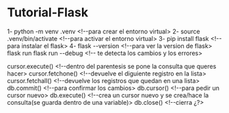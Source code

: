 # Tutorial-Flask
1- python -m venv .venv <!--para crear el entorno virtual>
2- source .venv/bin/activate <!--para activar el entorno virtual>
3- pip install flask <!--para instalar el flask>
4- flask --version <!--para ver la version de flask>
flask run
flask run --debug <!-- te detecta los cambios y los errores>

cursor.execute() <!--dentro del parentesis se pone la consulta que queres hacer>
cursor.fetchone() <!--devuelve el diguiente registro en la lista>
cursor.fetchall() <!--devuelve los registros que quedan en una lista>
db.commit() <!--para confirmar los cambios>
db.cursor() <!--para pedir un cursor nuevo>
db.execute() <!--crea un cursor nuevo y se crea/hace la consulta(se guarda dentro de una variable)>
db.close() <!--cierra ¿?>
